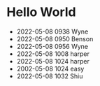 # Hello World
* 2022-05-08 0938 Wyne
* 2022-05-08 0950 Benson
* 2022-05-08 0956 Wyne
* 2022-05-08 1008 harper
* 2022-05-08 1024 harper 
* 2002-05-08 1024 easy
* 2022-05-08 1032 Shiu